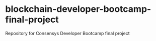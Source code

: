 # blockchain-developer-bootcamp-final-project
Repository for Consensys Developer Bootcamp final project

